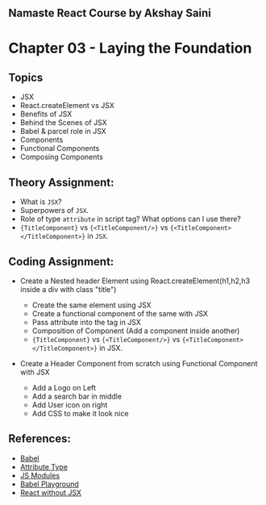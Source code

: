 ## Namaste React Course by Akshay Saini
# Chapter 03 - Laying the Foundation

## Topics
- JSX
- React.createElement vs JSX
- Benefits of JSX
- Behind the Scenes of JSX
- Babel & parcel role in JSX
- Components
- Functional Components
- Composing Components 


## Theory Assignment:
- What is `JSX`?
- Superpowers of `JSX`.
- Role of type `attribute` in script tag? What options can I use there?
- `{TitleComponent}` vs `{<TitleComponent/>}` vs `{<TitleComponent></TitleComponent>}` in `JSX`.


## Coding Assignment:
- Create a Nested header Element using React.createElement(h1,h2,h3 inside a div with class "title")
    - Create the same element using JSX
    - Create a functional component of the same with JSX
    - Pass attribute into the tag in JSX
    - Composition of Component (Add a component inside another)
    - `{TitleComponent}` vs `{<TitleComponent/>}` vs `{<TitleComponent></TitleComponent>}` in JSX.

- Create a Header Component from scratch using Functional Component with JSX
    - Add a Logo on Left
    - Add a search bar in middle
    - Add User icon on right
    - Add CSS to make it look nice

## References:
- [Babel](https://babeljs.io/)
- [Attribute Type](https://developer.mozilla.org/en-US/docs/Web/HTML/Element/script#attr-type) 
- [JS Modules](https://developer.mozilla.org/en-US/docs/Web/JavaScript/Guide/Modules)
- [Babel Playground](https://babeljs.io/repl#)
- [React without JSX](https://reactjs.org/docs/react-without-jsx.html)


